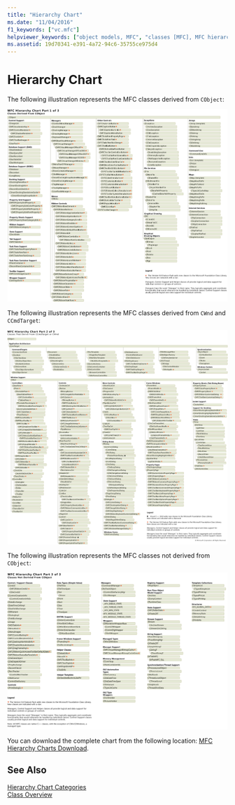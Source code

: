 ```yaml
---
title: "Hierarchy Chart"
ms.date: "11/04/2016"
f1_keywords: ["vc.mfc"]
helpviewer_keywords: ["object models, MFC", "classes [MFC], MFC hierarchy", "MFC, object model"]
ms.assetid: 19d70341-e391-4a72-94c6-35755ce975d4
---
```

# Hierarchy Chart

The following illustration represents the MFC classes derived from `CObject`:

![Classes Derived From CObject](../mfc/media/mfc_hierarchy_chart1of3.png)

The following illustration represents the MFC classes derived from `CWnd` and `CCmdTarget`:

![Classes Derived From CCmdTarget or CWnd](../mfc/media/mfc_hierarchy_chart2of3.png)

The following illustration represents the MFC classes not derived from `CObject`:

![Classes Not Derived From CObject](../mfc/media/mfc_hierarchy_chart3of3.png)

You can download the complete chart from the following location: [MFC Hierarchy Charts Download](https://aka.ms/hxgg8e).

## See Also

[Hierarchy Chart Categories](../mfc/hierarchy-chart-categories.md)<br/>
[Class Overview](../mfc/class-library-overview.md)

